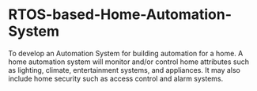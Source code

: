 # RTOS-based-Home-Automation-System
To develop an Automation System for building  automation for a home. A home automation system will monitor and/or control  home attributes such as lighting, climate, entertainment  systems, and appliances. It may also include home  security such as access control and alarm systems. 
